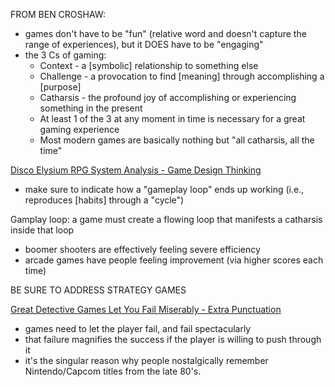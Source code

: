 
FROM BEN CROSHAW:
- games don't have to be "fun" (relative word and doesn't capture the range of experiences), but it DOES have to be "engaging"
- the 3 Cs of gaming:
    - Context - a [symbolic] relationship to something else
    - Challenge - a provocation to find [meaning] through accomplishing a [purpose]
    - Catharsis - the profound joy of accomplishing or experiencing something in the present
    - At least 1 of the 3 at any moment in time is necessary for a great gaming experience
    - Most modern games are basically nothing but "all catharsis, all the time"

[Disco Elysium RPG System Analysis - Game Design Thinking](https://gamedesignthinking.com/disco-elysium-rpg-system-analysis/)
- make sure to indicate how a "gameplay loop" ends up working (i.e., reproduces [habits] through a "cycle")

Gamplay loop: a game must create a flowing loop that manifests a catharsis inside that loop
- boomer shooters are effectively feeling severe efficiency
- arcade games have people feeling improvement (via higher scores each time)

BE SURE TO ADDRESS STRATEGY GAMES

[Great Detective Games Let You Fail Miserably - Extra Punctuation](https://www.escapistmagazine.com/great-detective-games-let-you-fail-miserably-extra-punctuation/)
- games need to let the player fail, and fail spectacularly
- that failure magnifies the success if the player is willing to push through it
- it's the singular reason why people nostalgically remember Nintendo/Capcom titles from the late 80's.
